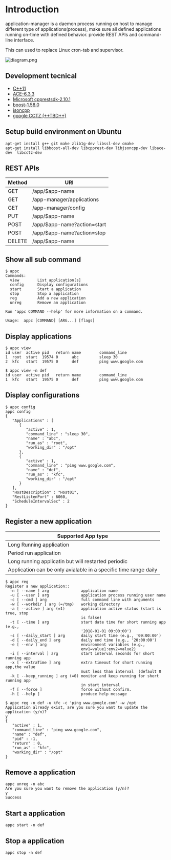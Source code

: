 # Introduction
application-manager is a daemon process running on host to manage different type of applications(process), make sure all defined applications running on-time with defined behavior. provide REST APIs and command-line interface.

This can used to replace Linux cron-tab and supervisor.

![diagram.png](https://github.com/jinneec/application-manager/blob/master/doc/diagram.png?raw=true) 

## Development tecnical
- [C++11](http://www.cplusplus.com/articles/cpp11/)
- [ACE-6.3.3](https://github.com/DOCGroup/ACE_TAO)
- [Microsoft cpprestsdk-2.10.1](https://github.com/Microsoft/cpprestsdk)
- [boost-1.58.0](https://github.com/boostorg/boost)
- [jsoncpp](https://github.com/open-source-parsers/jsoncpp)
- [google CCTZ (++TBD++)](https://github.com/google/cctz)

## Setup build environment on Ubuntu
```
apt-get install g++ git make zlib1g-dev libssl-dev cmake
apt-get install libboost-all-dev libcpprest-dev libjsoncpp-dev libace-dev  libcctz-dev
```

## REST APIs

Method | URI
---|---
GET | /app/$app-name
GET | /app-manager/applications
GET | /app-manager/config
PUT | /app/$app-name
POST| /app/$app-name?action=start
POST| /app/$app-name?action=stop
DELETE| /app/$app-name




## Show all sub command

```
$ appc
Commands:
  view        List application[s]
  config      Display configurations
  start       Start a application
  stop        Stop a application
  reg         Add a new application
  unreg       Remove an application

Run 'appc COMMAND --help' for more information on a command.

Usage:  appc [COMMAND] [ARG...] [flags]
```


## Display applications

```
$ appc view 
id user  active pid   return name        command_line
1  root  start  19574 0      abc         sleep 30
2  kfc   start  19575 0      def         ping www.google.com

$ appc view -n def
id user  active pid   return name        command_line
1  kfc   start  19575 0      def         ping www.google.com
```

## Display configurations

```
$ appc config
appc config
{
   "Applications" : [
      {
         "active" : 1,
         "command_line" : "sleep 30",
         "name" : "abc",
         "run_as" : "root",
         "working_dir" : "/opt"
      },
      {
         "active" : 1,
         "command_line" : "ping www.google.com",
         "name" : "def",
         "run_as" : "kfc",
         "working_dir" : "/opt"
      }
   ],
   "HostDescription" : "Host01",
   "RestListenPort" : 6060,
   "ScheduleIntervalSec" : 2
}
```

## Register a new application

Supported App type|
---|
Long Running application | 
Period run application |
Long running applicatin but will restarted periodic |
Application can be only avialable in a specific time range daily|
```
$ appc reg
Register a new application::
  -n [ --name ] arg              application name
  -u [ --user ] arg              application process running user name
  -c [ --cmd ] arg               full command line with arguments
  -w [ --workdir ] arg (=/tmp)   working directory
  -a [ --active ] arg (=1)       application active status (start is true, stop
                                 is false)
  -t [ --time ] arg              start date time for short running app (e.g., 
                                 '2018-01-01 09:00:00')
  -s [ --daily_start ] arg       daily start time (e.g., '09:00:00')
  -d [ --daily_end ] arg         daily end time (e.g., '20:00:00')
  -e [ --env ] arg               environment variables (e.g., 
                                 env1=value1:env2=value2)
  -i [ --interval ] arg          start interval seconds for short running app
  -x [ --extraTime ] arg         extra timeout for short running app,the value 
                                 must less than interval  (default 0
  -k [ --keep_running ] arg (=0) monitor and keep running for short running app
                                 in start interval
  -f [ --force ]                 force without confirm.
  -h [ --help ]                  produce help message
  
$ appc reg -n def -u kfc -c 'ping www.google.com' -w /opt
Application already exist, are you sure you want to update the application (y/n)?
y
{
   "active" : 1,
   "command_line" : "ping www.google.com",
   "name" : "def",
   "pid" : -1,
   "return" : 0,
   "run_as" : "kfc",
   "working_dir" : "/opt"
}
```




## Remove a application
```
appc unreg -n abc
Are you sure you want to remove the application (y/n)?
y
Success
```

## Start a application
```
appc start -n def
```

## Stop a application
```
appc stop -n def
```
